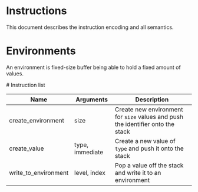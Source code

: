 # Instructions

This document describes the instruction encoding and all semantics.

# Environments

An environment is fixed-size buffer being able to hold a fixed amount of values.

# Instruction list

| Name                 | Arguments       | Description                                                                     |
|----------------------|-----------------|---------------------------------------------------------------------------------|
| create_environment   | size            | Create new environment for `size` values and push the identifier onto the stack |
| create_value         | type, immediate | Create a new value of `type` and push it onto the stack                         |
| write_to_environment | level, index    | Pop a value off the stack and write it to an environment                        |
